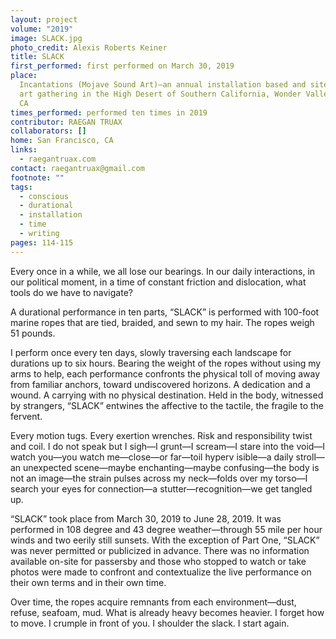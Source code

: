 ```yaml
---
layout: project
volume: "2019"
image: SLACK.jpg
photo_credit: Alexis Roberts Keiner
title: SLACK
first_performed: first performed on March 30, 2019
place:
  Incantations (Mojave Sound Art)—an annual installation based and site-specific
  art gathering in the High Desert of Southern California, Wonder Valley, Mojave Desert,
  CA
times_performed: performed ten times in 2019
contributor: RAEGAN TRUAX
collaborators: []
home: San Francisco, CA
links:
  - raegantruax.com
contact: raegantruax@gmail.com
footnote: ""
tags:
  - conscious
  - durational
  - installation
  - time
  - writing
pages: 114-115
---
```


Every once in a while, we all lose our bearings. In our daily interactions, in our political moment, in a time of constant friction and dislocation, what tools do we have to navigate?

A durational performance in ten parts, “SLACK” is performed with 100-foot marine ropes that are tied, braided, and sewn to my hair. The ropes weigh 51 pounds.

I perform once every ten days, slowly traversing each landscape for durations up to six hours. Bearing the weight of the ropes without using my arms to help, each performance confronts the physical toll of moving away from familiar anchors, toward undiscovered horizons. A dedication and a wound. A carrying with no physical destination. Held in the body, witnessed by strangers, “SLACK” entwines the affective to the tactile, the fragile to the fervent.

Every motion tugs. Every exertion wrenches. Risk and responsibility twist and coil. I do not speak but I sigh—I grunt—I scream—I stare into the void—I watch you—you watch me—close—or far—toil hyperv isible—a daily stroll—an unexpected scene—maybe enchanting—maybe confusing—the body is not an image—the strain pulses across my neck—folds over my torso—I search your eyes for connection—a stutter—recognition—we get tangled up.

“SLACK” took place from March 30, 2019 to June 28, 2019. It was performed in 108 degree and 43 degree weather—through 55 mile per hour winds and two eerily still sunsets. With the exception of Part One, “SLACK” was never permitted or publicized in advance. There was no information available on-site for passersby and those who stopped to watch or take photos were made to confront and contextualize the live performance on their own terms and in their own time.

Over time, the ropes acquire remnants from each environment—dust, refuse, seafoam, mud. What is already heavy becomes heavier. I forget how to move. I crumple in front of you. I shoulder the slack. I start again.
